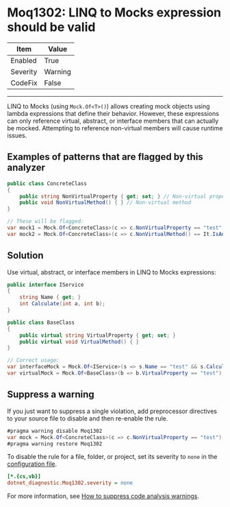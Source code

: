 # Moq1302: LINQ to Mocks expression should be valid

| Item     | Value   |
| -------- | ------- |
| Enabled  | True    |
| Severity | Warning |
| CodeFix  | False   |
---

LINQ to Mocks (using `Mock.Of<T>()`) allows creating mock objects using lambda expressions that define their behavior. However, these expressions can only reference virtual, abstract, or interface members that can actually be mocked. Attempting to reference non-virtual members will cause runtime issues.

## Examples of patterns that are flagged by this analyzer

```csharp
public class ConcreteClass
{
    public string NonVirtualProperty { get; set; } // Non-virtual property
    public void NonVirtualMethod() { } // Non-virtual method
}

// These will be flagged:
var mock1 = Mock.Of<ConcreteClass>(c => c.NonVirtualProperty == "test"); // Moq1302
var mock2 = Mock.Of<ConcreteClass>(c => c.NonVirtualMethod() == It.IsAny<object>()); // Moq1302
```

## Solution

Use virtual, abstract, or interface members in LINQ to Mocks expressions:

```csharp
public interface IService
{
    string Name { get; }
    int Calculate(int a, int b);
}

public class BaseClass
{
    public virtual string VirtualProperty { get; set; }
    public virtual void VirtualMethod() { }
}

// Correct usage:
var interfaceMock = Mock.Of<IService>(s => s.Name == "test" && s.Calculate(1, 2) == 3);
var virtualMock = Mock.Of<BaseClass>(b => b.VirtualProperty == "test");
```

## Suppress a warning

If you just want to suppress a single violation, add preprocessor directives to
your source file to disable and then re-enable the rule.

```csharp
#pragma warning disable Moq1302
var mock = Mock.Of<ConcreteClass>(c => c.NonVirtualProperty == "test"); // Moq1302
#pragma warning restore Moq1302
```

To disable the rule for a file, folder, or project, set its severity to `none`
in the
[configuration file](https://learn.microsoft.com/en-us/dotnet/fundamentals/code-analysis/configuration-files).

```ini
[*.{cs,vb}]
dotnet_diagnostic.Moq1302.severity = none
```

For more information, see
[How to suppress code analysis warnings](https://learn.microsoft.com/en-us/dotnet/fundamentals/code-analysis/suppress-warnings).